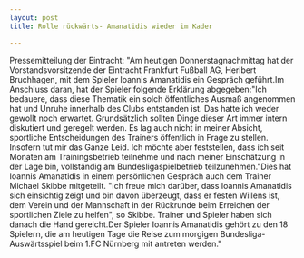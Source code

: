 ```yaml
---
layout: post
title: Rolle rückwärts- Amanatidis wieder im Kader

---
```


Pressemitteilung der Eintracht: "Am heutigen Donnerstagnachmittag hat der Vorstandsvorsitzende der Eintracht Frankfurt Fußball AG, Heribert Bruchhagen, mit dem Spieler Ioannis Amanatidis ein Gespräch geführt.Im Anschluss daran, hat der Spieler folgende Erklärung abgegeben:"Ich bedauere, dass diese Thematik ein solch öffentliches Ausmaß angenommen hat und Unruhe innerhalb des Clubs entstanden ist. Das hatte ich weder gewollt noch erwartet. Grundsätzlich sollten Dinge dieser Art immer intern diskutiert und geregelt werden. Es lag auch nicht in meiner Absicht, sportliche Entscheidungen des Trainers öffentlich in Frage zu stellen. Insofern tut mir das Ganze Leid. Ich möchte aber feststellen, dass ich seit Monaten am Trainingsbetrieb teilnehme und nach meiner Einschätzung in der Lage bin, vollständig am Bundesligaspielbetrieb teilzunehmen."Dies hat Ioannis Amanatidis in einem persönlichen Gespräch auch dem Trainer Michael Skibbe mitgeteilt. "Ich freue mich darüber, dass Ioannis Amanatidis sich einsichtig zeigt und bin davon überzeugt, dass er festen Willens ist, dem Verein und der Mannschaft in der Rückrunde beim Erreichen der sportlichen Ziele zu helfen", so Skibbe. Trainer und Spieler haben sich danach die Hand gereicht.Der Spieler Ioannis Amanatidis gehört zu den 18 Spielern, die am heutigen Tage die Reise zum morgigen Bundesliga-Auswärtsspiel beim 1.FC Nürnberg mit antreten werden."


